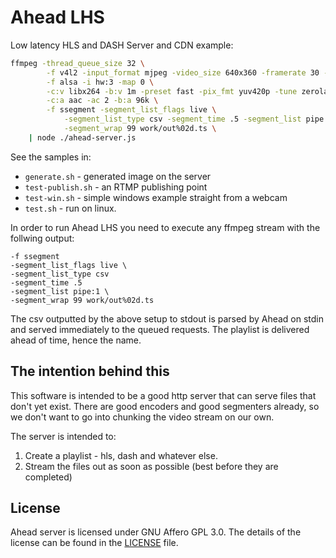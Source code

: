 Ahead LHS
===========

Low latency HLS and DASH Server and CDN example:

```sh
ffmpeg -thread_queue_size 32 \
        -f v4l2 -input_format mjpeg -video_size 640x360 -framerate 30 -i /dev/video0 \
        -f alsa -i hw:3 -map 0 \
        -c:v libx264 -b:v 1m -preset fast -pix_fmt yuv420p -tune zerolatency -x264-params keyint=15:min-keyint=15 -r 25\
        -c:a aac -ac 2 -b:a 96k \
        -f ssegment -segment_list_flags live \
            -segment_list_type csv -segment_time .5 -segment_list pipe:1 \
            -segment_wrap 99 work/out%02d.ts \
    | node ./ahead-server.js
```

See the samples in:

* `generate.sh` - generated image on the server
* `test-publish.sh` - an RTMP publishing point
* `test-win.sh` - simple windows example straight from a webcam
* `test.sh` - run on linux.

In order to run Ahead LHS you need to execute any ffmpeg stream with the follwing output:

```text
-f ssegment
-segment_list_flags live \
-segment_list_type csv
-segment_time .5
-segment_list pipe:1 \
-segment_wrap 99 work/out%02d.ts
```

The csv outputted by the above setup to stdout is parsed by Ahead on stdin and served immediately to the queued requests. The playlist is delivered ahead of time, hence the name.

The intention behind this
---------------------------

This software is intended to be a good http server that can serve files that don't yet exist. There are good encoders and good segmenters already, so we don't want to go into chunking
the video stream on our own.

The server is intended to:

1. Create a playlist - hls, dash and whatever else.
2. Stream the files out as soon as possible (best before they are completed)

License
--------

Ahead server is licensed under GNU Affero GPL 3.0. The details of the license can be found in the [LICENSE](./LICENSE) file.
